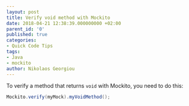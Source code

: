 ```yaml
---
layout: post
title: Verify void method with Mockito
date: 2018-04-21 12:38:39.000000000 +02:00
parent_id: '0'
published: true
categories:
- Quick Code Tips
tags:
- Java
- mockito
author: Nikolaos Georgiou
---
```


To verify a method that returns <code>void</code> with Mockito, you need to do this:

```java
Mockito.verify(myMock).myVoidMethod();
```
